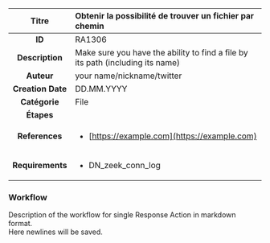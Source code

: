 | Titre                       | Obtenir la possibilité de trouver un fichier par chemin         |
|:---------------------------:|:--------------------|
| **ID**                      | RA1306            |
| **Description**             | Make sure you have the ability to find a file by its path (including its name)   |
| **Auteur**                  | your name/nickname/twitter        |
| **Creation Date**           | DD.MM.YYYY |
| **Catégorie**                | File      |
| **Étapes**                   || 
| **References** |<ul><li>[https://example.com](https://example.com)</li></ul>|
| **Requirements** |<ul><li>DN_zeek_conn_log</li></ul>|

### Workflow

Description of the workflow for single Response Action in markdown format.  
Here newlines will be saved.
